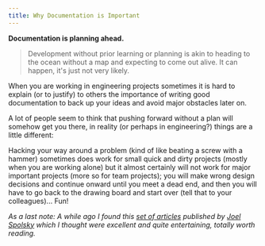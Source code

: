 ```yaml
---
title: Why Documentation is Important
---
```


**Documentation is planning ahead.**

> Development without prior learning or planning is akin to heading to the ocean
> without a map and expecting to come out alive. It can happen, it's just not very
> likely.

When you are working in engineering projects sometimes it is hard to explain (or
to justify) to others the importance of writing good documentation to back up
your ideas and avoid major obstacles later on.

A lot of people seem to think that pushing forward without a plan will somehow
get you there, in reality (or perhaps in engineering?) things are a little
different:

Hacking your way around a problem (kind of like beating a screw with a hammer)
sometimes does work for small quick and dirty projects (mostly when you are
working alone) but it almost certainly will not work for major important
projects (more so for team projects); you will make wrong design decisions and
continue onward until you meet a dead end, and then you will have to go back to
the drawing board and start over (tell that to your colleagues)... Fun!

_As a last note: A while ago I found this 
[set of articles](http://www.joelonsoftware.com/articles/fog0000000036.html) 
published by [Joel Spolsky](http://www.joelonsoftware.com/AboutMe.html) which I 
thought were excellent and quite entertaining, totally worth reading._
